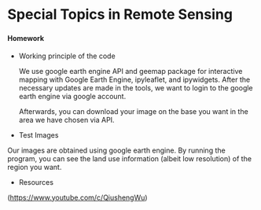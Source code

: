# Special Topics in Remote Sensing
### 
#### Homework

- Working principle of the code

  We use google earth engine API and geemap package for interactive mapping with Google Earth Engine, ipyleaflet, and ipywidgets. After the necessary updates are made in     the tools, we want to login to the google earth engine via google account.

  Afterwards, you can download your image on the base you want in the area we have chosen via API.






- Test Images

Our images are obtained using google earth engine. By running the program, you can see the land use information (albeit low resolution) of the region you want.

- Resources

(https://www.youtube.com/c/QiushengWu)
